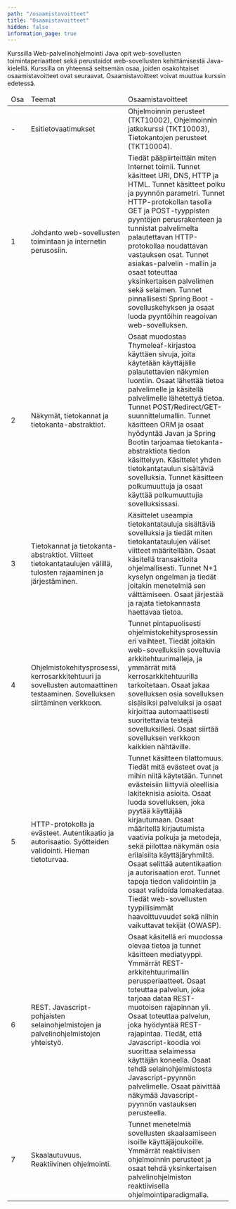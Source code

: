 ```yaml
---
path: "/osaamistavoitteet"
title: "Osaamistavoitteet"
hidden: false
information_page: true
---
```


Kurssilla Web-palvelinohjelmointi Java opit web-sovellusten toimintaperiaatteet sekä perustaidot web-sovellusten kehittämisestä Java-kielellä. Kurssilla on yhteensä seitsemän osaa, joiden osakohtaiset osaamistavoitteet ovat seuraavat. Osaamistavoitteet voivat muuttua kurssin edetessä.

<table>
    <thead>
    <tr>
        <td>Osa</td>
        <td>Teemat</td>
        <td>Osaamistavoitteet</td>
    </tr>
    </thead>
    <tbody>
    <tr>
        <td>-</td>
        <td>Esitietovaatimukset</td>
        <td>
            Ohjelmoinnin perusteet (TKT10002), Ohjelmoinnin jatkokurssi (TKT10003), Tietokantojen perusteet (TKT10004).
        </td>
    </tr>
    <tr>
        <td>1</td>
        <td>
            Johdanto web-sovellusten toimintaan ja internetin perusosiin.
        </td>
        <td>
            Tiedät pääpiirteittäin miten Internet toimii. Tunnet käsitteet URI, DNS, HTTP ja HTML. Tunnet käsitteet polku ja pyynnön parametri. Tunnet HTTP-protokollan tasolla GET ja POST-tyyppisten pyyntöjen perusrakenteen ja tunnistat palvelimelta palautettavan HTTP-protokollaa noudattavan vastauksen osat. Tunnet asiakas-palvelin -mallin ja osaat toteuttaa yksinkertaisen palvelimen sekä selaimen. Tunnet pinnallisesti Spring Boot -sovelluskehyksen ja osaat luoda pyyntöihin reagoivan web-sovelluksen.
        </td>
    </tr>
    <tr>
        <td>2</td>
        <td>
            Näkymät, tietokannat ja tietokanta-abstraktiot.
        </td>
        <td>
            Osaat muodostaa Thymeleaf-kirjastoa käyttäen sivuja, joita käytetään käyttäjälle palautettavien näkymien luontiin. Osaat lähettää tietoa palvelimelle ja käsitellä palvelimelle lähetettyä tietoa. Tunnet POST/Redirect/GET-suunnittelumallin. Tunnet käsitteen ORM ja osaat hyödyntää Javan ja Spring Bootin tarjoamaa tietokanta-abstraktiota tiedon käsittelyyn. Käsittelet yhden tietokantataulun sisältäviä sovelluksia. Tunnet käsitteen polkumuuttuja ja osaat käyttää polkumuuttujia sovelluksissasi.
        </td>
    </tr>
    <tr>
        <td>3</td>
        <td>
            Tietokannat ja tietokanta-abstraktiot. Viitteet tietokantataulujen välillä, tulosten rajaaminen ja järjestäminen.
        </td>
        <td>
            Käsittelet useampia tietokantatauluja sisältäviä sovelluksia ja tiedät miten tietokantataulujen väliset viitteet määritellään. Osaat käsitellä transaktioita ohjelmallisesti. Tunnet N+1 kyselyn ongelman ja tiedät joitakin menetelmiä sen välttämiseen. Osaat järjestää ja rajata tietokannasta haettavaa tietoa.
        </td>
    </tr>
    <tr>
        <td>4</td>
        <td>
            Ohjelmistokehitysprosessi, kerrosarkkitehtuuri ja sovellusten automaattinen testaaminen. Sovelluksen siirtäminen verkkoon.
        </td>
        <td>
            Tunnet pintapuolisesti ohjelmistokehitysprosessin eri vaihteet. Tiedät joitakin web-sovelluksiin soveltuvia arkkitehtuurimalleja, ja ymmärrät mitä kerrosarkkitehtuurilla tarkoitetaan. Osaat jakaa sovelluksen osia sovelluksen sisäisiksi palveluiksi ja osaat kirjoittaa automaattisesti suoritettavia testejä sovelluksillesi. Osaat siirtää sovelluksen verkkoon kaikkien nähtäville.
        </td>
    </tr>
    <tr>
        <td>5</td>
        <td>
            HTTP-protokolla ja evästeet. Autentikaatio ja autorisaatio. Syötteiden validointi. Hieman tietoturvaa.
        </td>
        <td>
            Tunnet käsitteen tilattomuus. Tiedät mitä evästeet ovat ja mihin niitä käytetään. Tunnet evästeisiin liittyviä oleellisia lakiteknisia asioita. Osaat luoda sovelluksen, joka pyytää käyttäjää kirjautumaan. Osaat määritellä kirjautumista vaativia polkuja ja metodeja, sekä piilottaa näkymän osia erilaisilta käyttäjäryhmiltä. Osaat selittää autentikaation ja autorisaation erot. Tunnet tapoja tiedon validointiin ja osaat validoida lomakedataa. Tiedät web-sovellusten tyypillisimmät haavoittuvuudet sekä niihin vaikuttavat tekijät (OWASP).
        </td>
    </tr>
    <tr>
        <td>6</td>
        <td>
            REST. Javascript-pohjaisten selainohjelmistojen ja palvelinohjelmistojen yhteistyö.
        </td>
        <td>
            Osaat käsitellä eri muodossa olevaa tietoa ja tunnet käsitteen mediatyyppi. Ymmärrät REST-arkkitehtuurimallin perusperiaatteet. Osaat toteuttaa palvelun, joka tarjoaa dataa REST-muotoisen rajapinnan yli. Osaat toteuttaa palvelun, joka hyödyntää REST-rajapintaa. Tiedät, että Javascript-koodia voi suorittaa selaimessa käyttäjän koneella. Osaat tehdä selainohjelmistosta Javascript-pyynnön palvelimelle. Osaat päivittää näkymää Javascript-pyynnön vastauksen perusteella.
        </td>
    </tr>
    <tr>
        <td>7</td>
        <td>
            Skaalautuvuus. Reaktiivinen ohjelmointi.
        </td>
        <td>
            Tunnet menetelmiä sovellusten skaalaamiseen isoille käyttäjäjoukoille. Ymmärrät reaktiivisen ohjelmoinnin perusteet ja osaat tehdä yksinkertaisen palvelinohjelmiston reaktiivisella ohjelmointiparadigmalla.
        </td>
    </tr>
    </tbody>
</table>

